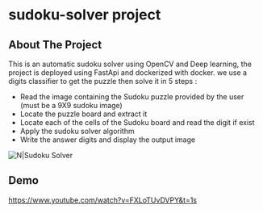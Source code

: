# sudoku-solver project 
## About The Project

This is an automatic sudoku solver using OpenCV and Deep learning, the project is deployed using FastApi and dockerized with docker.
we use a digits classifier to get the puzzle then solve it in 5 steps :

* Read the image containing the Sudoku puzzle provided by the user ​(must be a 9X9 sudoku image)
* Locate the puzzle board and extract it
* Locate each of the cells of the Sudoku board and read the digit if exist
* Apply the sudoku solver algorithm
* Write the answer digits and display the output image
 

![N|Sudoku Solver](https://github.com/fawzirjili/sudoku-solver/blob/main/Sans%20titre.png?raw=true)

## Demo
https://www.youtube.com/watch?v=FXLoTUvDVPY&t=1s
